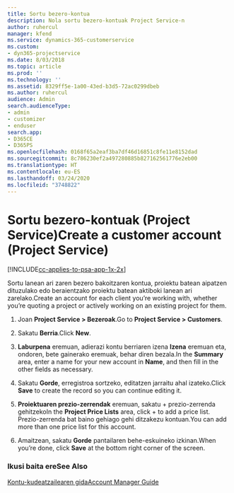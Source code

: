 ```yaml
---
title: Sortu bezero-kontua
description: Nola sortu bezero-kontuak Project Service-n
author: ruhercul
manager: kfend
ms.service: dynamics-365-customerservice
ms.custom:
- dyn365-projectservice
ms.date: 8/03/2018
ms.topic: article
ms.prod: ''
ms.technology: ''
ms.assetid: 8329ff5e-1a00-43ed-b3d5-72ac0299dbeb
ms.author: ruhercul
audience: Admin
search.audienceType:
- admin
- customizer
- enduser
search.app:
- D365CE
- D365PS
ms.openlocfilehash: 0168f65a2eaf3ba7df46d16851c8fe11e8152dad
ms.sourcegitcommit: 8c786230ef2a497280885b827162561776e2eb00
ms.translationtype: HT
ms.contentlocale: eu-ES
ms.lasthandoff: 03/24/2020
ms.locfileid: "3748822"
---
```

# <a name="create-a-customer-account-project-service"></a><span data-ttu-id="114f2-103">Sortu bezero-kontuak (Project Service)</span><span class="sxs-lookup"><span data-stu-id="114f2-103">Create a customer account (Project Service)</span></span>

[!INCLUDE[cc-applies-to-psa-app-1x-2x](../includes/cc-applies-to-psa-app-1x-2x.md)]

<span data-ttu-id="114f2-104">Sortu lanean ari zaren bezero bakoitzaren kontua, proiektu batean aipatzen dituzulako edo beraientzako proiektu batean aktiboki lanean ari zarelako.</span><span class="sxs-lookup"><span data-stu-id="114f2-104">Create an account for each client you’re working with, whether you’re quoting a project or actively working on an existing project for them.</span></span>  
  
1.  <span data-ttu-id="114f2-105">Joan **Project Service > Bezeroak**.</span><span class="sxs-lookup"><span data-stu-id="114f2-105">Go to **Project Service > Customers**.</span></span>  
  
2.  <span data-ttu-id="114f2-106">Sakatu **Berria**.</span><span class="sxs-lookup"><span data-stu-id="114f2-106">Click **New**.</span></span>  
  
3.  <span data-ttu-id="114f2-107">**Laburpena** eremuan, adierazi kontu berriaren izena **Izena** eremuan eta, ondoren, bete gainerako eremuak, behar diren bezala.</span><span class="sxs-lookup"><span data-stu-id="114f2-107">In the **Summary** area, enter a name for your new account in **Name**, and then fill in the other fields as necessary.</span></span>  
  
4.  <span data-ttu-id="114f2-108">Sakatu **Gorde**, erregistroa sortzeko, editatzen jarraitu ahal izateko.</span><span class="sxs-lookup"><span data-stu-id="114f2-108">Click **Save** to create the record so you can continue editing it.</span></span>  
  
5.  <span data-ttu-id="114f2-109">**Proiektuaren prezio-zerrendak** eremuan, sakatu + prezio-zerrenda gehitzeko</span><span class="sxs-lookup"><span data-stu-id="114f2-109">In the **Project Price Lists** area, click + to add a price list.</span></span> <span data-ttu-id="114f2-110">Prezio-zerrenda bat baino gehiago gehi ditzakezu kontuan.</span><span class="sxs-lookup"><span data-stu-id="114f2-110">You can add more than one price list for this account.</span></span>  
  
6.  <span data-ttu-id="114f2-111">Amaitzean, sakatu **Gorde** pantailaren behe-eskuineko izkinan.</span><span class="sxs-lookup"><span data-stu-id="114f2-111">When you’re done, click **Save** at the bottom right corner of the screen.</span></span>  
  
### <a name="see-also"></a><span data-ttu-id="114f2-112">Ikusi baita ere</span><span class="sxs-lookup"><span data-stu-id="114f2-112">See Also</span></span>  
 [<span data-ttu-id="114f2-113">Kontu-kudeatzailearen gida</span><span class="sxs-lookup"><span data-stu-id="114f2-113">Account Manager Guide</span></span>](../project-service/account-manager-guide.md)
